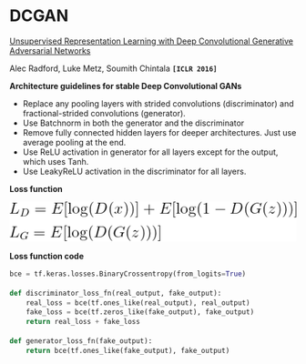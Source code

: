 # DCGAN

[Unsupervised Representation Learning with Deep Convolutional Generative Adversarial Networks](https://arxiv.org/abs/1511.06434)

Alec Radford, Luke Metz, Soumith Chintala **`[ICLR 2016]`**



**Architecture guidelines for stable Deep Convolutional GANs**

- Replace any pooling layers with strided convolutions (discriminator) and fractional-strided convolutions (generator).
- Use Batchnorm in both the generator and the discriminator
- Remove fully connected hidden layers for deeper architectures. Just use average pooling at the end.
- Use ReLU activation in generator for all layers except for the output, which uses Tanh.
- Use LeakyReLU activation in the discriminator for all layers.



**Loss function**

![mylatex20201105_204317](https://raw.githubusercontent.com/yzy1996/Image-Hosting/master/20201105204330.png)

**Loss function code**

```python
bce = tf.keras.losses.BinaryCrossentropy(from_logits=True)

def discriminator_loss_fn(real_output, fake_output):
    real_loss = bce(tf.ones_like(real_output), real_output)
    fake_loss = bce(tf.zeros_like(fake_output), fake_output)
    return real_loss + fake_loss

def generator_loss_fn(fake_output):
    return bce(tf.ones_like(fake_output), fake_output)
```

